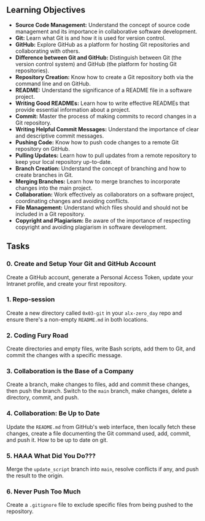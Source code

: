 ## Learning Objectives

- **Source Code Management:** Understand the concept of source code management and its importance in collaborative software development.
- **Git:** Learn what Git is and how it is used for version control.
- **GitHub:** Explore GitHub as a platform for hosting Git repositories and collaborating with others.
- **Difference between Git and GitHub:** Distinguish between Git (the version control system) and GitHub (the platform for hosting Git repositories).
- **Repository Creation:** Know how to create a Git repository both via the command line and on GitHub.
- **README:** Understand the significance of a README file in a software project.
- **Writing Good READMEs:** Learn how to write effective READMEs that provide essential information about a project.
- **Commit:** Master the process of making commits to record changes in a Git repository.
- **Writing Helpful Commit Messages:** Understand the importance of clear and descriptive commit messages.
- **Pushing Code:** Know how to push code changes to a remote Git repository on GitHub.
- **Pulling Updates:** Learn how to pull updates from a remote repository to keep your local repository up-to-date.
- **Branch Creation:** Understand the concept of branching and how to create branches in Git.
- **Merging Branches:** Learn how to merge branches to incorporate changes into the main project.
- **Collaboration:** Work effectively as collaborators on a software project, coordinating changes and avoiding conflicts.
- **File Management:** Understand which files should and should not be included in a Git repository.
- **Copyright and Plagiarism:** Be aware of the importance of respecting copyright and avoiding plagiarism in software development.

## Tasks

### 0. Create and Setup Your Git and GitHub Account

Create a GitHub account, generate a Personal Access Token, update your Intranet profile, and create your first repository.

### 1. Repo-session

Create a new directory called `0x03-git` in your `alx-zero_day` repo and ensure there's a non-empty `README.md` in both locations.

### 2. Coding Fury Road

Create directories and empty files, write Bash scripts, add them to Git, and commit the changes with a specific message.

### 3. Collaboration is the Base of a Company

Create a branch, make changes to files, add and commit these changes, then push the branch. Switch to the `main` branch, make changes, delete a directory, commit, and push.

### 4. Collaboration: Be Up to Date

Update the `README.md` from GitHub's web interface, then locally fetch these changes, create a file documenting the Git command used, add, commit, and push it.
How to be up to date on git.

### 5. HAAA What Did You Do???

Merge the `update_script` branch into `main`, resolve conflicts if any, and push the result to the origin.

### 6. Never Push Too Much

Create a `.gitignore` file to exclude specific files from being pushed to the repository.
